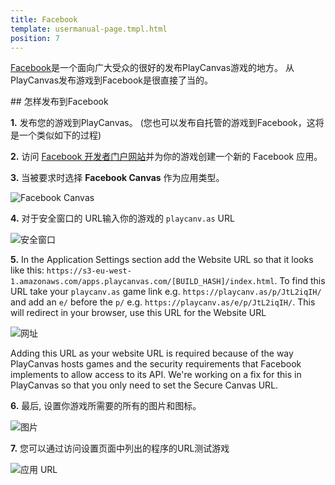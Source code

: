 ```yaml
---
title: Facebook
template: usermanual-page.tmpl.html
position: 7
---
```


[Facebook][1]是一个面向广大受众的很好的发布PlayCanvas游戏的地方。 从PlayCanvas发布游戏到Facebook是很直接了当的。

## 怎样发布到Facebook

**1.** 发布您的游戏到PlayCanvas。 (您也可以发布自托管的游戏到Facebook，这将是一个类似如下的过程)

**2.** 访问 [Facebook 开发者门户网站][2]并为你的游戏创建一个新的 Facebook 应用。

**3.** 当被要求时选择 **Facebook Canvas** 作为应用类型。

![Facebook Canvas][3]

**4.** 对于安全窗口的 URL输入你的游戏的 `playcanv.as` URL

![安全窗口][4]

**5.** In the Application Settings section add the Website URL so that it looks like this: `https://s3-eu-west-1.amazonaws.com/apps.playcanvas.com/[BUILD_HASH]/index.html`. To find this URL take your `playcanv.as` game link e.g. `https://playcanv.as/p/JtL2iqIH/` and add an `e/` before the `p/` e.g. `https://playcanv.as/e/p/JtL2iqIH/`. This will redirect in your browser, use this URL for the Website URL

![网址][5]

<div class="alert alert-info">
Adding this URL as your website URL is required because of the way PlayCanvas hosts games and the security requirements that Facebook implements to allow access to its API. We're working on a fix for this in PlayCanvas so that you only need to set the Secure Canvas URL.
</div>

**6.** 最后, 设置你游戏所需要的所有的图片和图标。

![图片][6]

**7.** 您可以通过访问设置页面中列出的程序的URL测试游戏

![应用 URL][7]

[1]: http://facebook.com
[2]: https://developers.facebook.com/
[3]: /images/user-manual/publishing/web/facebook/choose-platform.jpg
[4]: /images/user-manual/publishing/web/facebook/secure-canvas-url.jpg
[5]: /images/user-manual/publishing/web/facebook/website-url.jpg
[6]: /images/user-manual/publishing/web/facebook/icons.jpg
[7]: /images/user-manual/publishing/web/facebook/app-url.jpg

